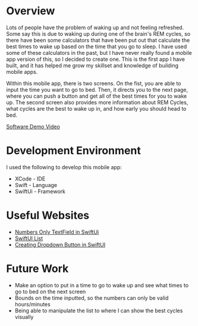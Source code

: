 # Overview
Lots of people have the problem of waking up and not feeling refreshed. Some say this is due to waking up during one of the brain's REM cycles, so there have been some calculators that have been put out that calculate the best times to wake up based on the time that you go to sleep. I have used some of these calculators in the past, but I have never really found a mobile app version of this, so I decided to create one. This is the first app I have built, and it has helped me grow my skillset and knowledge of building mobile apps.

Within this mobile app, there is two screens. On the fist, you are able to input the time you want to go to bed. Then, it directs you to the next page, where you can push a button and get all of the best times for you to wake up. The second screen also provides more information about REM Cycles, what cycles are the best to wake up in, and how early you should head to bed.

[Software Demo Video](https://youtu.be/f4JwJ_eQMio)

# Development Environment
I used the following to develop this mobile app:
* XCode - IDE
* Swift - Language
* SwiftUi - Framework

# Useful Websites
* [Numbers Only TextField in SwiftUi](https://programmingwithswift.com/numbers-only-textfield-with-swiftui/)
* [SwiftUI List](https://stackoverflow.com/questions/57031261/simple-swiftui-list-example-what-am-i-doing-wrong)
* [Creating Dropdown Button in SwiftUI](https://stackoverflow.com/questions/56513339/is-there-a-way-to-create-a-dropdown-menu-button-in-swiftui)

# Future Work
* Make an option to put in a time to go to wake up and see what times to go to bed on the next screen
* Bounds on the time inputted, so the numbers can only be valid hours/minutes
* Being able to manipulate the list to where I can show the best cycles visually
